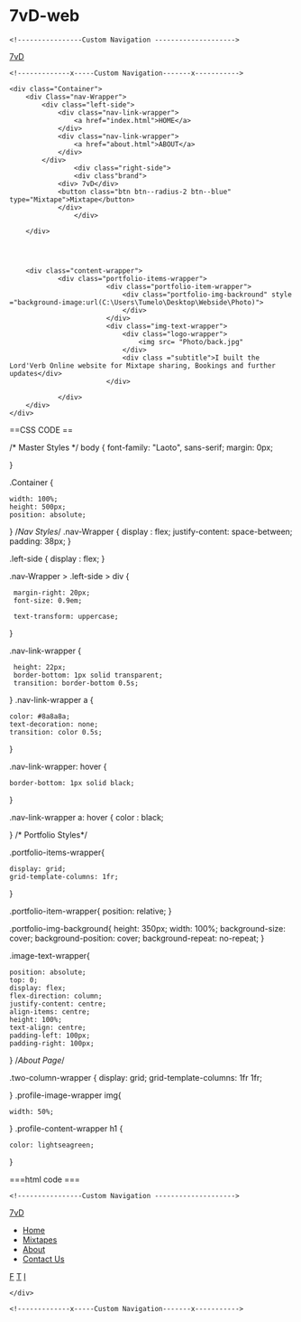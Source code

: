 # 7vD-web<!DOCTYPE html>
<html>
<head>
	<meta charset ="utf-8">
	<meta name="view poirt" content="width=device-width,initial-scale=1.0">
	<title> 7vD  </title>
	<link rel="stylesheet" href="./Css/styles.css">
	<link rel="stylesheet" href="./Css/styles2.css">
</head>
<body>
<!--Custom JavaScript file-->
	<script src="./js/java.js"></script>
	
	<!----------------Custom Navigation -------------------->
 <nav class="nav">
	<div class="nav-menu flex-row">
		<div class="nav-brand">
			<a href="#" class="text-gray">7vD</a>
		</div>
	</div>
		
		
	
 
 </nav>
	
	
	
	<!-------------x-----Custom Navigation-------x----------->
	
	<div class="Container">
		<div Class="nav-Wrapper">
			<div class="left-side">
				<div class="nav-link-wrapper">
					<a href="index.html">HOME</a>
				</div>
				<div class="nav-link-wrapper">
					<a href="about.html">ABOUT</a>
				</div>
			</div>
					<div class="right-side">
					<div class"brand">
				<div> 7vD</div>
				<button class="btn btn--radius-2 btn--blue" type="Mixtape">Mixtape</button>
				</div>	
					</div>
		 
		</div>
		
		
		
		
		<div class="content-wrapper">
				<div class="portfolio-items-wrapper">
							<div class="portfolio-item-wrapper">
								<div class="portfolio-img-backround" style ="background-image:url(C:\Users\Tumelo\Desktop\Webside\Photo)">
								</div>
							</div>
							<div class="img-text-wrapper">
								<div class="logo-wrapper">
									<img src= "Photo/back.jpg"
								</div>
								<div class ="subtitle">I built the Lord'Verb Online website for Mixtape sharing, Bookings and further updates</div>
							</div>
							
				</div>
		</div>
	</div>
	
</body>



</html>


==CSS CODE ==


/* Master Styles */
body {
	font-family: "Laoto", sans-serif;
	margin: 0px;
	
}

.Container {
	
	width: 100%;
	height: 500px;
	position: absolute;
}
/*Nav Styles*/
.nav-Wrapper {
	 display : flex;
	 justify-content: space-between;
	 padding: 38px;
 }
 
.left-side {
	 display : flex;
 }
 
 .nav-Wrapper > .left-side >  div {
	 
	 margin-right: 20px;
	 font-size: 0.9em;

	 text-transform: uppercase;
 }
 
 
.nav-link-wrapper {
	 
	 height: 22px;
	 border-bottom: 1px solid transparent;
	 transition: border-bottom 0.5s;
 }
.nav-link-wrapper a {
	
	color: #8a8a8a;
	text-decoration: none;
	transition: color 0.5s;
	
}

.nav-link-wrapper: hover {
	
	border-bottom: 1px solid black;
	
}

.nav-link-wrapper a: hover {
	color : black;
	
}
/* Portfolio Styles*/

.portfolio-items-wrapper{
	
	display: grid;
	grid-template-columns: 1fr;
}

.portfolio-item-wrapper{
	position: relative;
}

.portfolio-img-background{
	height: 350px;
	width: 100%;
	background-size: cover;
	background-position: cover;
	background-repeat: no-repeat;
}

.image-text-wrapper{
	
	position: absolute;
	top: 0;
	display: flex;
	flex-direction: column;
	justify-content: centre;
	align-items: centre;
	height: 100%;
	text-align: centre;
	padding-left: 100px;
	padding-right: 100px;
}
/*About Page*/

.two-column-wrapper {
	display: grid;
	grid-template-columns: 1fr 1fr;
		
}
.profile-image-wrapper img{
	
	width: 50%;
	
}
.profile-content-wrapper h1 {
	
	
	color: lightseagreen;
}
 
 ===html code ===
 
 <!DOCTYPE html>
<html>
<head>
	<meta charset ="utf-8">
	<meta name="view poirt" content="width=device-width,initial-scale=1.0">
	<title> 7vD  </title>
	<link rel="stylesheet" href="./Css/styles2.css">
</head>
<body>
<!--Custom JavaScript file-->
	<script src="./js/java.js"></script>
	
	<!----------------Custom Navigation -------------------->
 <nav class="nav">
	<div class="nav-menu flex-row">
		<div class="nav-brand">
			<a href="#" class="text-gray">7vD</a>
		</div>
		<div class="toggle-collpase">
			<div class="toggle-icons">
				<i class="fas fa-bars"></i>
			</div>
		</div>
		<div>
			<ul class="nav-items">
				<li class="nav-link">
					<a href="#">Home</a>
				</li>
				<li class="nav-link">
					<a href="#">Mixtapes</a>
				</li>
				<li class="nav-link">
					<a href="#">About</a>
				</li>
				<li class="nav-link">
					<a href="#">Contact Us</a>
				</li>
			</ul>
		</div class="social text-gray">
			<a href="#">F</a>
			<a href="#">T</a>
			<a href="#">I</a>
		</div>	 
		</div>
		</div>
		
	</div>
		
 </nav>

	<!-------------x-----Custom Navigation-------x----------->
	
	
	
	
</body>


</html>
 
 
 
 
 
 
 
